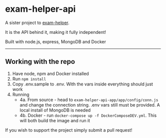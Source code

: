 ﻿# exam-helper-api

A sister project to [exam-helper](https://github.com/Bozhidar-A/exam-helper).

It is the API behind it, making it fully independent!

Built with node.js, express, MongoDB and Docker

---

## Working with the repo

1. Have node, npm and Docker installed
2. Run ```npm install```
3. Copy .env.sample to .env. With the vars inside everything should just work
4. Running
   - 4a. From source - head to ```exam-helper-api-app/app/config/conn.js``` and change the connection string. .env vars still must be provided. A local install of MongoDB is needed
   - 4b. Docker - run ```docker-compose up -f DockerComposeDEV.yml```. This will both build the image and run it

If you wish to support the project simply submit a pull request!
